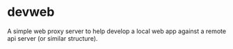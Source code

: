 # devweb

A simple web proxy server to help develop a local web app against a remote api server (or similar structure).
